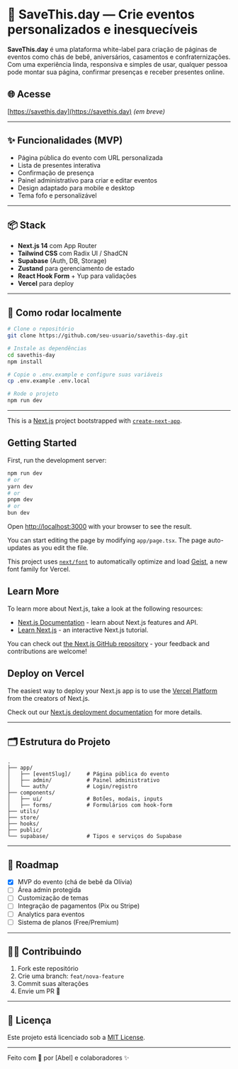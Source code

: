# 🎉 SaveThis.day — Crie eventos personalizados e inesquecíveis

**SaveThis.day** é uma plataforma white-label para criação de páginas de eventos como chás de bebê, aniversários, casamentos e confraternizações. Com uma experiência linda, responsiva e simples de usar, qualquer pessoa pode montar sua página, confirmar presenças e receber presentes online.

## 🌐 Acesse

[https://savethis.day](https://savethis.day) _(em breve)_

---

## ✨ Funcionalidades (MVP)

- Página pública do evento com URL personalizada
- Lista de presentes interativa
- Confirmação de presença
- Painel administrativo para criar e editar eventos
- Design adaptado para mobile e desktop
- Tema fofo e personalizável

---

## 📦 Stack

- **Next.js 14** com App Router
- **Tailwind CSS** com Radix UI / ShadCN
- **Supabase** (Auth, DB, Storage)
- **Zustand** para gerenciamento de estado
- **React Hook Form** + Yup para validações
- **Vercel** para deploy

---

## 🚀 Como rodar localmente

```bash
# Clone o repositório
git clone https://github.com/seu-usuario/savethis-day.git

# Instale as dependências
cd savethis-day
npm install

# Copie o .env.example e configure suas variáveis
cp .env.example .env.local

# Rode o projeto
npm run dev
```

---

This is a [Next.js](https://nextjs.org) project bootstrapped with [`create-next-app`](https://nextjs.org/docs/app/api-reference/cli/create-next-app).

## Getting Started

First, run the development server:

```bash
npm run dev
# or
yarn dev
# or
pnpm dev
# or
bun dev
```

Open [http://localhost:3000](http://localhost:3000) with your browser to see the result.

You can start editing the page by modifying `app/page.tsx`. The page auto-updates as you edit the file.

This project uses [`next/font`](https://nextjs.org/docs/app/building-your-application/optimizing/fonts) to automatically optimize and load [Geist](https://vercel.com/font), a new font family for Vercel.

## Learn More

To learn more about Next.js, take a look at the following resources:

- [Next.js Documentation](https://nextjs.org/docs) - learn about Next.js features and API.
- [Learn Next.js](https://nextjs.org/learn) - an interactive Next.js tutorial.

You can check out [the Next.js GitHub repository](https://github.com/vercel/next.js) - your feedback and contributions are welcome!

## Deploy on Vercel

The easiest way to deploy your Next.js app is to use the [Vercel Platform](https://vercel.com/new?utm_medium=default-template&filter=next.js&utm_source=create-next-app&utm_campaign=create-next-app-readme) from the creators of Next.js.

Check out our [Next.js deployment documentation](https://nextjs.org/docs/app/building-your-application/deploying) for more details.

---

## 🗂️ Estrutura do Projeto

```
.
├── app/
│   ├── [eventSlug]/     # Página pública do evento
│   ├── admin/           # Painel administrativo
│   └── auth/            # Login/registro
├── components/
│   ├── ui/              # Botões, modais, inputs
│   ├── forms/           # Formulários com hook-form
├── utils/
├── store/
├── hooks/
├── public/
└── supabase/            # Tipos e serviços do Supabase
```

---

## 📌 Roadmap

- [x] MVP do evento (chá de bebê da Olívia)
- [ ] Área admin protegida
- [ ] Customização de temas
- [ ] Integração de pagamentos (Pix ou Stripe)
- [ ] Analytics para eventos
- [ ] Sistema de planos (Free/Premium)

---

## 👨‍💻 Contribuindo

1. Fork este repositório
2. Crie uma branch: `feat/nova-feature`
3. Commit suas alterações
4. Envie um PR 🚀

---

## 📄 Licença

Este projeto está licenciado sob a [MIT License](LICENSE).

---

Feito com 💜 por [Abel] e colaboradores ✨
